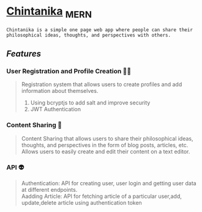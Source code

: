 # [Chintanika]() <sub>MERN</sub>
```
Chintanika is a simple one page web app where people can share their philosophical ideas, thoughts, and perspectives with others.
```
 _Features_
--
### User Registration and Profile Creation :technologist:

>Registration system that allows users to create profiles and add information about themselves.   
>1. Using bcryptjs to add salt and improve security    
>2. JWT Authentication

### Content Sharing :speech_balloon:

>Content Sharing that allows users to share their philosophical ideas, thoughts, and perspectives in the form of blog posts, articles, etc.
>Allows users to easily create and edit their content on a text editor.

### API :alien:

> Authentication: API for creating user, user login and getting user data at different endpoints.   
> Aadding Article: API for fetching article of a particular user,add, update,delete article using authentication token
